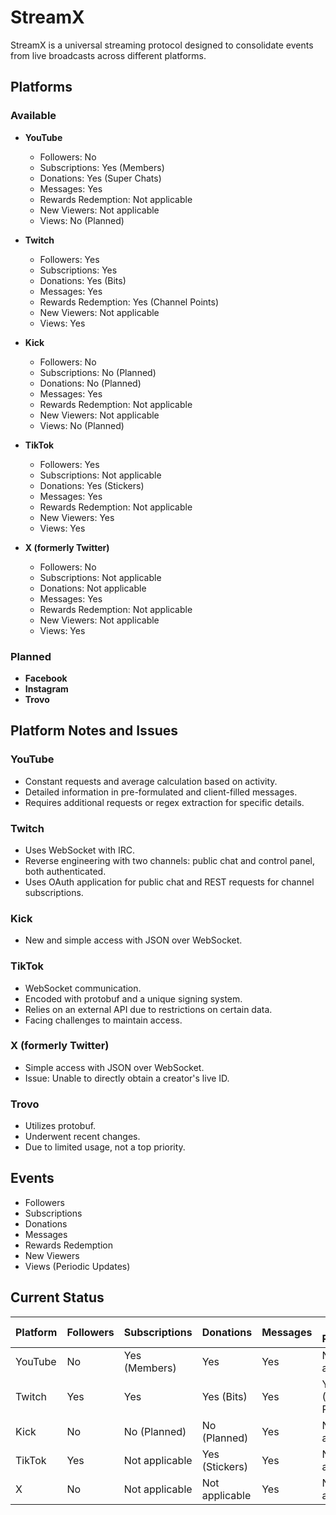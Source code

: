 # StreamX

StreamX is a universal streaming protocol designed to consolidate events from live broadcasts across different platforms.

## Platforms

### Available

- **YouTube**
  - Followers: No
  - Subscriptions: Yes (Members)
  - Donations: Yes (Super Chats)
  - Messages: Yes
  - Rewards Redemption: Not applicable
  - New Viewers: Not applicable
  - Views: No (Planned)

- **Twitch**
  - Followers: Yes
  - Subscriptions: Yes
  - Donations: Yes (Bits)
  - Messages: Yes
  - Rewards Redemption: Yes (Channel Points)
  - New Viewers: Not applicable
  - Views: Yes

- **Kick**
  - Followers: No
  - Subscriptions: No (Planned)
  - Donations: No (Planned)
  - Messages: Yes
  - Rewards Redemption: Not applicable
  - New Viewers: Not applicable
  - Views: No (Planned)

- **TikTok**
  - Followers: Yes
  - Subscriptions: Not applicable
  - Donations: Yes (Stickers)
  - Messages: Yes
  - Rewards Redemption: Not applicable
  - New Viewers: Yes
  - Views: Yes

- **X (formerly Twitter)**
  - Followers: No
  - Subscriptions: Not applicable
  - Donations: Not applicable
  - Messages: Yes
  - Rewards Redemption: Not applicable
  - New Viewers: Not applicable
  - Views: Yes

### Planned

- **Facebook**
- **Instagram**
- **Trovo**

## Platform Notes and Issues

### YouTube
- Constant requests and average calculation based on activity.
- Detailed information in pre-formulated and client-filled messages.
- Requires additional requests or regex extraction for specific details.

### Twitch
- Uses WebSocket with IRC.
- Reverse engineering with two channels: public chat and control panel, both authenticated.
- Uses OAuth application for public chat and REST requests for channel subscriptions.

### Kick
- New and simple access with JSON over WebSocket.

### TikTok
- WebSocket communication.
- Encoded with protobuf and a unique signing system.
- Relies on an external API due to restrictions on certain data.
- Facing challenges to maintain access.

### X (formerly Twitter)
- Simple access with JSON over WebSocket.
- Issue: Unable to directly obtain a creator's live ID.

### Trovo
- Utilizes protobuf.
- Underwent recent changes.
- Due to limited usage, not a top priority.

## Events

- Followers
- Subscriptions
- Donations
- Messages
- Rewards Redemption
- New Viewers
- Views (Periodic Updates)

## Current Status

| Platform | Followers | Subscriptions | Donations | Messages | Rewards Redemption | New Viewers | Views |
|----------|-----------|---------------|-----------|----------|--------------------|-------------|-------|
| YouTube  | No        | Yes (Members) | Yes       | Yes      | Not applicable     | Not applicable | No (Planned) |
| Twitch   | Yes       | Yes           | Yes (Bits)| Yes      | Yes (Channel Points)| Not applicable | Yes   |
| Kick     | No        | No (Planned)  | No (Planned) | Yes   | Not applicable     | Not applicable | No (Planned) |
| TikTok   | Yes       | Not applicable | Yes (Stickers) | Yes | Not applicable     | Yes         | Yes   |
| X        | No        | Not applicable | Not applicable | Yes | Not applicable     | Not applicable | Yes   |
